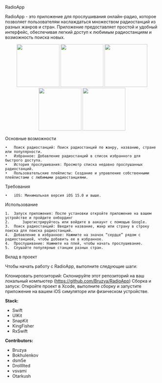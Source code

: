 RadioApp

RadioApp - это приложение для прослушивания онлайн-радио, которое позволяет пользователям наслаждаться множеством радиостанций из разных жанров и стран. Приложение предоставляет простой и удобный интерфейс, обеспечивая легкий доступ к любимым радиостанциям и возможность поиска новых.

<p align="center">
<img src="https://github.com/Bruzya/RadioApp/blob/develop/Images/image1.jpeg" width="140" /> 
<img src="https://github.com/Bruzya/RadioApp/blob/develop/Images/image2.jpeg" width="140" />  
<img src="https://github.com/Bruzya/RadioApp/blob/develop/Images/image3.jpeg" width="140" /> 
<img src="https://github.com/Bruzya/RadioApp/blob/develop/Images/image4.jpeg" width="140" /> 
<img src="https://github.com/Bruzya/RadioApp/blob/develop/Images/image5.jpeg" width="140" /> 
</p>

Основные возможности

	•	Поиск радиостанций: Поиск радиостанций по жанру, названию, стране или популярности.
	•	Избранное: Добавление радиостанций в список избранного для быстрого доступа.
	•	История прослушивания: Просмотр списка недавно прослушанных радиостанций.
	•	Пользовательские плейлисты: Создание и управление собственными плейлистами с любимыми радиостанциями.

Требования

	•	iOS: Минимальная версия iOS 15.0 и выше.

Использование

	1.	Запуск приложения: После установки откройте приложение на вашем устройстве и пройдите онбординг
    2.      Зарегистрируйтесь или войдите в аакаунт с помощью Google.
	3.	Поиск радиостанций: Введите название, жанр или страну в строку поиска для поиска радиостанций.
	4.	Добавление в избранное: Нажмите на значок “сердце” рядом с радиостанцией, чтобы добавить ее в избранное.
	4.	Прослушивание: Нажмите на плей, чтобы начать прослушивание.
	5.	Слушайте популярные станции разных стран.

Вклад в проект

Чтобы начать работу с RadioApp, выполните следующие шаги:

 Клонировать репозиторий: Склонируйте этот репозиторий на ваш локальный компьютер (https://github.com/Bruzya/RadioApp)
 Сборка и запуск: Откройте проект в Xcode, выполните сборку и запустите приложение на вашем iOS симуляторе или физическом устройстве.

 **Stack:**

 * Swift
 * UIKit
 * SnapKit
 * KingFisher
 * RxSwift

 **Contributors:**

 * Bruzya
 * Bokhulenkov
 * dsm5e
 * Drollllted
 * vsvami
 * Otarkush
